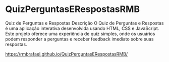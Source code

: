 # QuizPerguntasERespostasRMB
Quiz de Perguntas e Respostas
Descrição
O Quiz de Perguntas e Respostas é uma aplicação interativa desenvolvida usando HTML, CSS e JavaScript. Este projeto oferece uma experiência de quiz simples, onde os usuários podem responder a perguntas e receber feedback imediato sobre suas respostas.

 https://rmbrafael.github.io/QuizPerguntasERespostasRMB/
